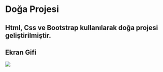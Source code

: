 <h1> Doğa Projesi </h2>

<h2>Html, Css ve Bootstrap kullanılarak doğa projesi geliştirilmiştir.</h2>

<h2>Ekran Gifi </h2>

![](natureproject.gif)
